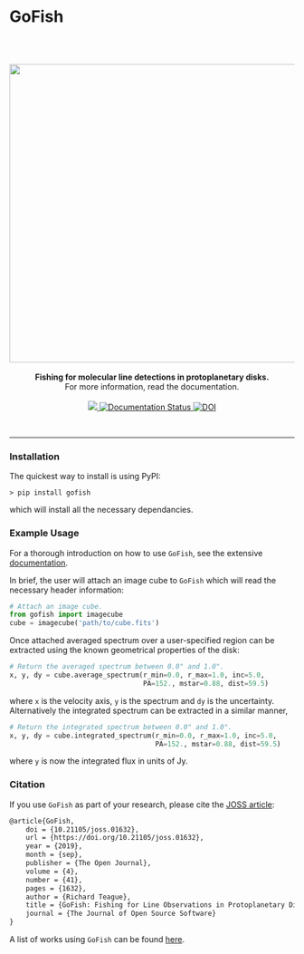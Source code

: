 # GoFish
<bR>
<p align='center'>
  <br/>
  <img src="https://github.com/richteague/gofish/blob/master/docs/_static/logo.png" width="596" height="527"><br/>
  <br>
  <b>Fishing for molecular line detections in protoplanetary disks.</b>
  <br>
  For more information, read the documentation.
  <br>
  <br>
  <a href="http://joss.theoj.org/papers/f2808d0c1cc0ffb51aa60466c896ed06">
      <img src="http://joss.theoj.org/papers/f2808d0c1cc0ffb51aa60466c896ed06/status.svg">
  </a>
  <a href='https://fishing.readthedocs.io/en/latest/?badge=latest'>
      <img src='https://readthedocs.org/projects/fishing/badge/?version=latest' alt='Documentation Status' />
  </a>
  <a href="https://zenodo.org/badge/latestdoi/199306909">
      <img src="https://zenodo.org/badge/199306909.svg" alt="DOI">
  </a>
</p>

<br>

________________


### Installation

The quickest way to install is using PyPI:

`> pip install gofish`

which will install all the necessary dependancies.

### Example Usage

For a thorough introduction on how to use `GoFish`, see the extensive [documentation](https://fishing.readthedocs.io/en/latest/).

In brief, the user will attach an image cube to `GoFish` which will read the necessary header information:

```python
# Attach an image cube.
from gofish import imagecube
cube = imagecube('path/to/cube.fits')
```

Once attached averaged spectrum over a user-specified region can be extracted using the known geometrical properties of the disk:

```python
# Return the averaged spectrum between 0.0" and 1.0".
x, y, dy = cube.average_spectrum(r_min=0.0, r_max=1.0, inc=5.0,
                                 PA=152., mstar=0.88, dist=59.5)
```

where `x` is the velocity axis, `y` is the spectrum and `dy` is the uncertainty. Alternatively the integrated spectrum can be extracted in a similar manner,

```python
# Return the integrated spectrum between 0.0" and 1.0".
x, y, dy = cube.integrated_spectrum(r_min=0.0, r_max=1.0, inc=5.0,
                                    PA=152., mstar=0.88, dist=59.5)
```

where `y` is now the integrated flux in units of Jy.

### Citation

If you use `GoFish` as part of your research, please cite the [JOSS article](https://doi.org/10.21105/joss.01632):

```tex
@article{GoFish,
    doi = {10.21105/joss.01632},
    url = {https://doi.org/10.21105/joss.01632},
    year = {2019},
    month = {sep},
    publisher = {The Open Journal},
    volume = {4},
    number = {41},
    pages = {1632},
    author = {Richard Teague},
    title = {GoFish: Fishing for Line Observations in Protoplanetary Disks},
    journal = {The Journal of Open Source Software}
}
```

A list of works using `GoFish` can be found [here](https://ui.adsabs.harvard.edu/abs/2019JOSS....4.1632T/citations).
